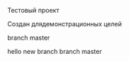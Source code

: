 ﻿<p>Тестовый проект</p>
<p>Создан длядемонстрационных целей</p>

<p>branch master</p>
hello new branch
branch master